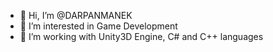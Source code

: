 - 👋 Hi, I’m @DARPANMANEK
- 👀 I’m interested in Game Development
- 🌱 I’m working with Unity3D Engine, C# and C++ languages

<!---
DARPANMANEK/DARPANMANEK is a ✨ special ✨ repository because its `README.md` (this file) appears on your GitHub profile.
You can click the Preview link to take a look at your changes.
--->
